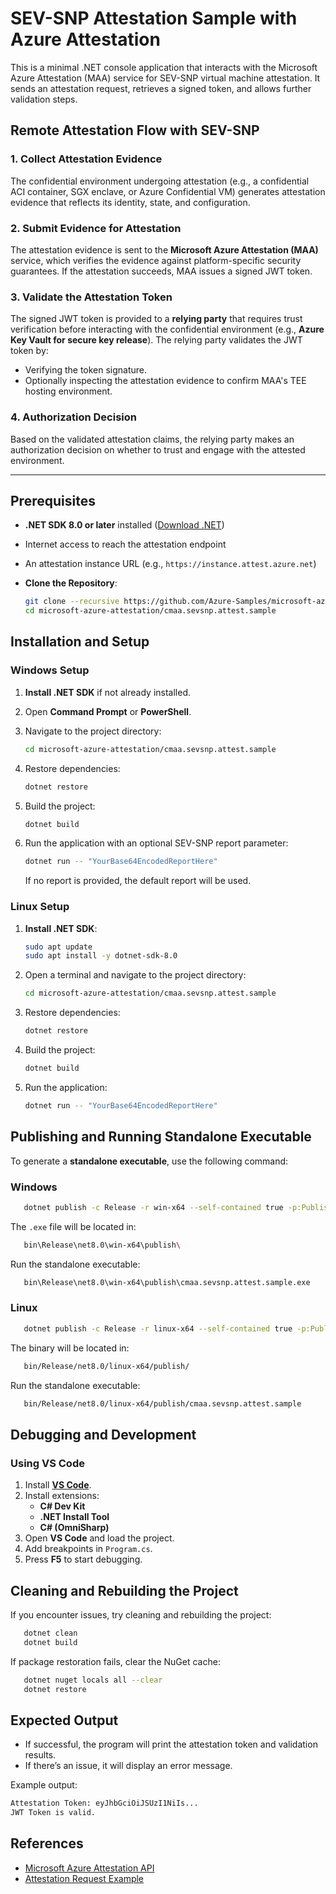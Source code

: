 # SEV-SNP Attestation Sample with Azure Attestation

This is a minimal .NET console application that interacts with the Microsoft Azure Attestation (MAA) service for SEV-SNP virtual machine attestation. It sends an attestation request, retrieves a signed token, and allows further validation steps.

## Remote Attestation Flow with SEV-SNP

### 1. Collect Attestation Evidence

The confidential environment undergoing attestation (e.g., a confidential ACI container, SGX enclave, or Azure Confidential VM) generates attestation evidence that reflects its identity, state, and configuration.

### 2. Submit Evidence for Attestation

The attestation evidence is sent to the **Microsoft Azure Attestation (MAA)** service, which verifies the evidence against platform-specific security guarantees. If the attestation succeeds, MAA issues a signed JWT token.

### 3. Validate the Attestation Token

The signed JWT token is provided to a **relying party** that requires trust verification before interacting with the confidential environment (e.g., **Azure Key Vault for secure key release**). The relying party validates the JWT token by:

- Verifying the token signature.
- Optionally inspecting the attestation evidence to confirm MAA's TEE hosting environment.

### 4. Authorization Decision

Based on the validated attestation claims, the relying party makes an authorization decision on whether to trust and engage with the attested environment.

---

## Prerequisites

- **.NET SDK 8.0 or later** installed ([Download .NET](https://dotnet.microsoft.com/download))
- Internet access to reach the attestation endpoint
- An attestation instance URL (e.g., `https://instance.attest.azure.net`)
- **Clone the Repository**:

  ```sh
  git clone --recursive https://github.com/Azure-Samples/microsoft-azure-attestation.git
  cd microsoft-azure-attestation/cmaa.sevsnp.attest.sample
  ```

## Installation and Setup

### Windows Setup

1. **Install .NET SDK** if not already installed.
2. Open **Command Prompt** or **PowerShell**.
3. Navigate to the project directory:

   ```sh
   cd microsoft-azure-attestation/cmaa.sevsnp.attest.sample
   ```

4. Restore dependencies:

   ```sh
   dotnet restore
   ```

5. Build the project:

   ```sh
   dotnet build
   ```

6. Run the application with an optional SEV-SNP report parameter:

   ```sh
   dotnet run -- "YourBase64EncodedReportHere"
   ```

   If no report is provided, the default report will be used.

### Linux Setup

1. **Install .NET SDK**:

   ```sh
   sudo apt update
   sudo apt install -y dotnet-sdk-8.0
   ```

2. Open a terminal and navigate to the project directory:

   ```sh
   cd microsoft-azure-attestation/cmaa.sevsnp.attest.sample
   ```

3. Restore dependencies:

   ```sh
   dotnet restore
   ```

4. Build the project:

   ```sh
   dotnet build
   ```

5. Run the application:

   ```sh
   dotnet run -- "YourBase64EncodedReportHere"
   ```

## Publishing and Running Standalone Executable

To generate a **standalone executable**, use the following command:

### **Windows**

```sh
   dotnet publish -c Release -r win-x64 --self-contained true -p:PublishSingleFile=true
```

The `.exe` file will be located in:

```sh
   bin\Release\net8.0\win-x64\publish\
```

Run the standalone executable:

```sh
   bin\Release\net8.0\win-x64\publish\cmaa.sevsnp.attest.sample.exe
```

### **Linux**

```sh
   dotnet publish -c Release -r linux-x64 --self-contained true -p:PublishSingleFile=true
```

The binary will be located in:

```sh
   bin/Release/net8.0/linux-x64/publish/
```

Run the standalone executable:

```sh
   bin/Release/net8.0/linux-x64/publish/cmaa.sevsnp.attest.sample
```

## Debugging and Development

### Using VS Code

1. Install **[VS Code](https://code.visualstudio.com/)**.
2. Install extensions:
   - **C# Dev Kit**
   - **.NET Install Tool**
   - **C# (OmniSharp)**
3. Open **VS Code** and load the project.
4. Add breakpoints in `Program.cs`.
5. Press **F5** to start debugging.

## Cleaning and Rebuilding the Project

If you encounter issues, try cleaning and rebuilding the project:

```sh
   dotnet clean
   dotnet build
```

If package restoration fails, clear the NuGet cache:

```sh
   dotnet nuget locals all --clear
   dotnet restore
```

## Expected Output

- If successful, the program will print the attestation token and validation results.
- If there’s an issue, it will display an error message.

Example output:

```sh
Attestation Token: eyJhbGciOiJSUzI1NiIs...
JWT Token is valid.
```

## References

- [Microsoft Azure Attestation API](https://github.com/Azure/azure-rest-api-specs/tree/main/specification/attestation/data-plane/Microsoft.Attestation/stable/2022-08-01)
- [Attestation Request Example](https://github.com/Azure/azure-rest-api-specs/blob/main/specification/attestation/data-plane/Microsoft.Attestation/stable/2022-08-01/examples/AttestSevSnpVm.json)
